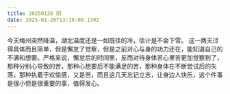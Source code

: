 ```yaml
---
title: 20250126 阴
date: 2025-01-26T13:19:09.139Z
---
```


今天梅州突然降温，湖北温度还是一如既往的冷，估计是不会下雪。
这一两天过得具体而且简单，但是懈怠了觉察，但是之前对心与身的功力还在，能知道自己的不满和想要。严格来说，懈怠后的时间里，反而对待身体苦心里苦更加觉察到了，那种分别心导致的苦，那种心想要后不能满足的苦，那种身体在不断尝试后的失落，那种执着于欢愉感，又是苦，而且这几天忘记立志，让身边人快乐，这个件事是很小但是很重要的事，值得发心。
